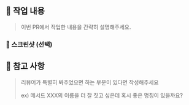 ## 🚀 작업 내용

> 이번 PR에서 작업한 내용을 간략히 설명해주세요.

### 📸 스크린샷 (선택) 

## 📢 참고 사항

> 리뷰어가 특별히 봐주었으면 하는 부분이 있다면 작성해주세요
> 
> ex) 메서드 XXX의 이름을 더 잘 짓고 싶은데 혹시 좋은 명칭이 있을까요?